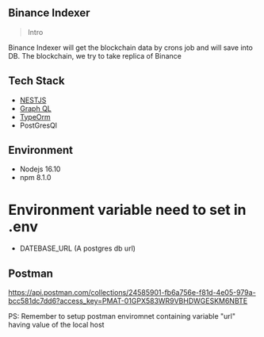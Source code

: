 ## Binance Indexer

> Intro

Binance Indexer will get the blockchain data by crons job and will save
into DB. The blockchain, we try to take
replica of Binance

## Tech Stack

- <a href="https://docs.nestjs.com/" target="_blank">NESTJS<a>
- <a href="https://graphql.org/" target="_blank">Graph QL<a>
- <a href="https://typeorm.io/" target="_blank">TypeOrm <a>
- PostGresQl

## Environment

- Nodejs 16.10
- npm 8.1.0

# Environment variable need to set in .env

- DATEBASE_URL (A postgres db url)


## Postman
https://api.postman.com/collections/24585901-fb6a756e-f81d-4e05-979a-bcc581dc7dd6?access_key=PMAT-01GPX583WR9VBHDWGESKM6NBTE

PS: Remember to setup postman enviromnet containing variable "url" having value of the local host